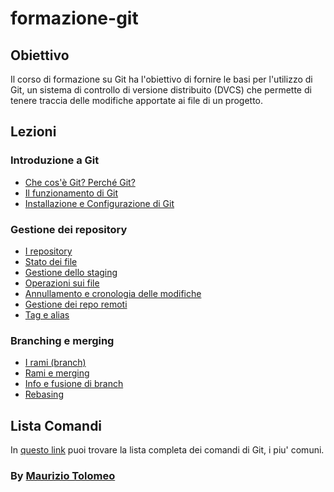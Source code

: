# formazione-git

## Obiettivo

Il corso di formazione su Git ha l'obiettivo di fornire le basi per l'utilizzo di Git, un sistema di controllo di versione distribuito (DVCS) che permette di tenere traccia delle modifiche apportate ai file di un progetto.

## Lezioni

### Introduzione a Git

- [Che cos'è Git? Perché Git?](./lezioni/lezione1.md)
- [Il funzionamento di Git](./lezioni/lezione2.md)
- [Installazione e Configurazione di Git](./lezioni/lezione3.md)

### Gestione dei repository

- [I repository](./lezioni/lezione4.md)
- [Stato dei file](./lezioni/lezione5.md)
- [Gestione dello staging](./lezioni/lezione6.md)
- [Operazioni sui file](./lezioni/lezione7.md)
- [Annullamento e cronologia delle modifiche](./lezioni/lezione8.md)
- [Gestione dei repo remoti](./lezioni/lezione9.md)
- [Tag e alias](./lezioni/lezione10.md)

### Branching e merging

- [I rami (branch)](./lezioni/lezione11.md)
- [Rami e merging](./lezioni/lezione12.md)
- [Info e fusione di branch](./lezioni/lezione13.md)
- [Rebasing](./lezioni/lezione14.md)

## Lista Comandi

In [questo link](./comandi.md) puoi trovare la lista completa dei comandi di Git, i piu' comuni.

### By [Maurizio Tolomeo](https://github.com/moris88)
